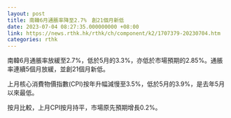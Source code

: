 ```yaml
---
layout: post
title: 南韓6月通脹率降至2.7%　創21個月新低
date: 2023-07-04 08:27:35.000000000 +08:00
link: https://news.rthk.hk/rthk/ch/component/k2/1707379-20230704.htm
categories: rthk
---
```


南韓6月通脹率放緩至2.7%，低於5月的3.3%，亦低於市場預期的2.85%。通脹率連續5個月放緩，並創21個月新低。

上月核心消費物價指數(CPI)按年升幅減慢至3.5%，低於5月的3.9%，是去年5月以來最低。

按月比較，上月CPI按月持平，市場原先預期增長0.2%。
